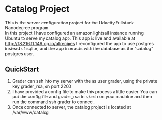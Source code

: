 # Catalog Project
This is the server configuration project for the Udacity Fullstack Nanodegree program.   
In this project I have configured an amazon lightsail instance running Ubuntu to serve my catalog app.
This app is live and available at http://18.216.11.149.xip.io/allrecipes
I reconfigured the app to use postgres instead of sqlite, and the app interacts with the database as the "catalog" postgres user.

## QuickStart
1. Grader can ssh into my server with the as user grader, using the private key grader_rsa, on port 2200
2. I have provided a config file to make this process a little easier.  You can put the config file and grader_rsa in ~/.ssh on your machine and then run the command ssh grader to connect.
3. Once connected to server, the catalog project is located at /var/www/catalog
